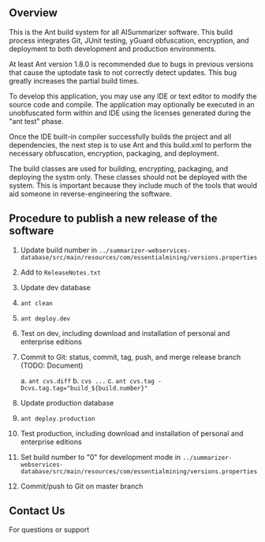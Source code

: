 ## Overview
This is the Ant build system for all AISummarizer software.  This build process
integrates Git, JUnit testing, yGuard obfuscation, encryption, and deployment
to both development and production environments.

At least Ant version 1.8.0 is recommended due to bugs in previous versions that
cause the uptodate task to not correctly detect updates.  This bug greatly
increases the partial build times.

To develop this application, you may use any IDE or text editor to modify the
source code and compile.  The application may optionally be executed in an
unobfuscated form within and IDE using the licenses generated during the
"ant test" phase.

Once the IDE built-in compiler successfully builds the project and all
dependencies, the next step is to use Ant and this build.xml to perform the
necessary obfuscation, encryption, packaging, and deployment.

The build classes are used for building, encrypting, packaging, and deploying
the systm only.  These classes should not be deployed with the system.  This is
important because they include much of the tools that would aid someone in
reverse-engineering the software.

## Procedure to publish a new release of the software
1. Update build number in
   `../summarizer-webservices-database/src/main/resources/com/essentialmining/versions.properties`

2. Add to `ReleaseNotes.txt`

3. Update dev database

4. `ant clean`

5. `ant deploy.dev`

6. Test on dev, including download and installation of personal and enterprise editions

7. Commit to Git: status, commit, tag, push, and merge release branch (TODO: Document)

    a. `ant cvs.diff`
    b. `cvs ...`
    c. `ant cvs.tag -Dcvs.tag.tag="build_${build.number}"`

8. Update production database

9. `ant deploy.production`

10. Test production, including download and installation of personal and enterprise editions

11. Set build number to "0" for development mode in
    `../summarizer-webservices-database/src/main/resources/com/essentialmining/versions.properties`

12. Commit/push to Git on master branch

## Contact Us
For questions or support